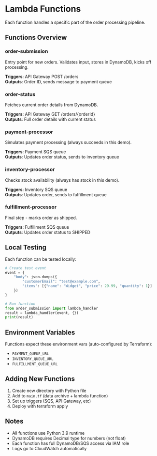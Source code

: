 # Lambda Functions

Each function handles a specific part of the order processing pipeline.

## Functions Overview

### order-submission
Entry point for new orders. Validates input, stores in DynamoDB, kicks off processing.

**Triggers**: API Gateway POST /orders  
**Outputs**: Order ID, sends message to payment queue

### order-status
Fetches current order details from DynamoDB.

**Triggers**: API Gateway GET /orders/{orderId}  
**Outputs**: Full order details with current status

### payment-processor
Simulates payment processing (always succeeds in this demo).

**Triggers**: Payment SQS queue  
**Outputs**: Updates order status, sends to inventory queue

### inventory-processor
Checks stock availability (always has stock in this demo).

**Triggers**: Inventory SQS queue  
**Outputs**: Updates order, sends to fulfillment queue

### fulfillment-processor
Final step - marks order as shipped.

**Triggers**: Fulfillment SQS queue  
**Outputs**: Updates order status to SHIPPED

## Local Testing

Each function can be tested locally:

```python
# Create test event
event = {
    "body": json.dumps({
        "customerEmail": "test@example.com",
        "items": [{"name": "Widget", "price": 29.99, "quantity": 1}]
    })
}

# Run function
from order_submission import lambda_handler
result = lambda_handler(event, {})
print(result)
```

## Environment Variables

Functions expect these environment vars (auto-configured by Terraform):
- `PAYMENT_QUEUE_URL`
- `INVENTORY_QUEUE_URL`
- `FULFILLMENT_QUEUE_URL`

## Adding New Functions

1. Create new directory with Python file
2. Add to `main.tf` (data archive + lambda function)
3. Set up triggers (SQS, API Gateway, etc)
4. Deploy with terraform apply

## Notes

- All functions use Python 3.9 runtime
- DynamoDB requires Decimal type for numbers (not float)
- Each function has full DynamoDB/SQS access via IAM role
- Logs go to CloudWatch automatically